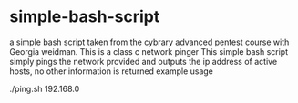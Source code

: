 # simple-bash-script
a simple bash script taken from the cybrary advanced pentest course with Georgia weidman. This is a class c network pinger
This simple bash script simply pings the network provided and outputs the ip address of active hosts, no other information is returned
example usage

./ping.sh 192.168.0 
